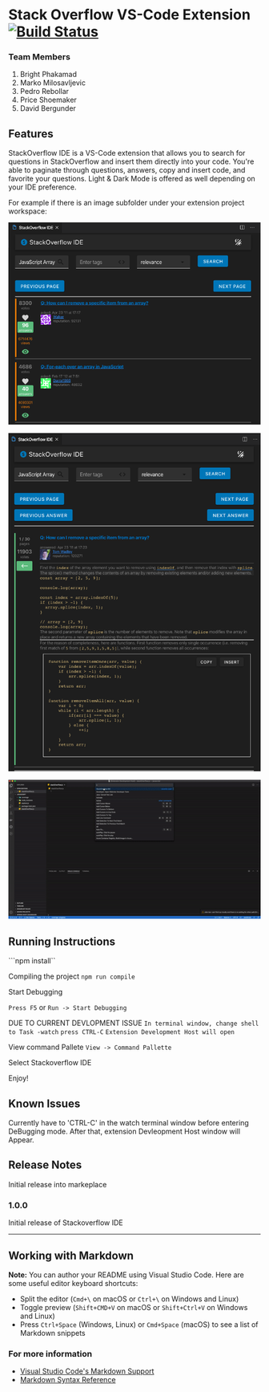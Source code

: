 # Stack Overflow VS-Code Extension [![Build Status](https://travis-ci.com/SOinIDE-SE491/foundation.svg?branch=master)](https://travis-ci.org/SOinIDE-SE491/foundation)

### Team Members
1. Bright Phakamad
2. Marko Milosavljevic
3. Pedro Rebollar
4. Price Shoemaker
5. David Bergunder

## Features

StackOverflow IDE is a VS-Code extension that allows you to search for questions in StackOverflow and insert them directly into your code. You're able to paginate through questions, answers, copy and insert code, and favorite your questions. Light & Dark Mode is offered as well depending on your IDE preference. 

For example if there is an image subfolder under your extension project workspace:

![stackoverflow_ide_homepage](images/stackoverflow_ide_homepage.png)

![stackoverflow_ide_answers](images/stackoverflow_ide_answers.png)

![stackoverflow_ide_overview](images/stackoverflow_ide_overview.gif)

## Running Instructions 

```npm install``

Compiling the project
```npm run compile```

Start Debugging

`Press F5` or `Run -> Start Debugging`

DUE TO CURRENT DEVLOPMENT ISSUE
`In terminal window, change shell to Task -watch`
`press CTRL-C`
`Extension Development Host will open`

View command Pallete
`View -> Command Pallette`

Select Stackoverflow IDE

Enjoy!


## Known Issues

Currently have to 'CTRL-C' in the watch terminal window before entering DeBugging mode. After that, extension Devleopment Host window will Appear.

## Release Notes

Initial release into markeplace

### 1.0.0

Initial release of Stackoverflow IDE

---

## Working with Markdown

**Note:** You can author your README using Visual Studio Code. Here are some useful editor keyboard shortcuts:

- Split the editor (`Cmd+\` on macOS or `Ctrl+\` on Windows and Linux)
- Toggle preview (`Shift+CMD+V` on macOS or `Shift+Ctrl+V` on Windows and Linux)
- Press `Ctrl+Space` (Windows, Linux) or `Cmd+Space` (macOS) to see a list of Markdown snippets

### For more information

- [Visual Studio Code's Markdown Support](http://code.visualstudio.com/docs/languages/markdown)
- [Markdown Syntax Reference](https://help.github.com/articles/markdown-basics/)

